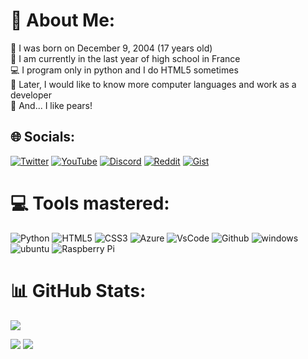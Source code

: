 # 💫 About Me:

🎂 I was born on December 9, 2004 (17 years old)<br>
🎒 I am currently in the last year of high school in France<br>
💻 I program only in python and I do HTML5 sometimes<br>
💭 Later, I would like to know more computer languages ​​and work as a developer<br>
🍐 And... I like pears!<br>

## 🌐 Socials:

[![Twitter](https://img.shields.io/badge/Twitter-%231DA1F2.svg?logo=Twitter&logoColor=white)](https://twitter.com/robipoire)
[![YouTube](https://img.shields.io/badge/YouTube-%23FF0000.svg?logo=YouTube&logoColor=white)](https://youtube.com/c/robipoire)
[![Discord](https://img.shields.io/badge/Discord-%237289DA.svg?logo=Discord&logoColor=white)](https://discord.com/users/411492505024987148)
[![Reddit](https://img.shields.io/badge/Reddit-%23FF4500.svg?logo=Reddit&logoColor=white)](https://reddit.com/u/robipoire)
[![Gist](https://img.shields.io/badge/Gist-%23121011.svg?logo=GitHub&logoColor=white)](https://gist.github.com/robipoire)

# 💻 Tools mastered:

![Python](https://img.shields.io/badge/python-3670A0?style=for-the-badge&logo=python&logoColor=ffdd54)
![HTML5](https://img.shields.io/badge/html5-%23E34F26.svg?style=for-the-badge&logo=html5&logoColor=white)
![CSS3](https://img.shields.io/badge/css3-%231572B6.svg?style=for-the-badge&logo=css3&logoColor=white)
![Azure](https://img.shields.io/badge/-Azure-0089D6?style=for-the-badge&logo=Microsoft-Azure&logoColor=white)
![VsCode](https://img.shields.io/badge/-VSCode-007ACC?style=for-the-badge&logo=Visual-Studio-Code&logoColor=white)
![Github](https://img.shields.io/badge/-Github-181717?style=for-the-badge&logo=Github&logoColor=white)
![windows](https://img.shields.io/badge/-Windows-0078D6?style=for-the-badge&logo=Windows&logoColor=white)
![ubuntu](https://img.shields.io/badge/-Ubuntu-E95420?style=for-the-badge&logo=Ubuntu&logoColor=white)
![Raspberry Pi](https://img.shields.io/badge/-RaspberryPi-C51A4A?style=for-the-badge&logo=Raspberry-Pi)

# 📊 GitHub Stats:

![](https://github-profile-summary-cards.vercel.app/api/cards/profile-details?username=RobiPoire&theme=github_dark)


![](http://github-profile-summary-cards.vercel.app/api/cards/stats?username=robipoire&theme=github_dark)  ![](https://github-profile-summary-cards.vercel.app/api/cards/productive-time?username=RobiPoire&theme=github_dark)
